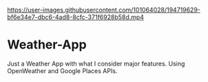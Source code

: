 



https://user-images.githubusercontent.com/101064028/194719629-bf6e34e7-dbc6-4ad8-8cfc-371f6928b58d.mp4




# Weather-App

Just a Weather App with what I consider major features. Using OpenWeather and Google Places APIs.

